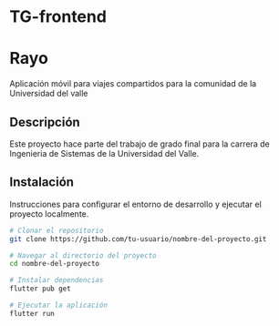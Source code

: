 # TG-frontend
# Rayo

Aplicación móvil para viajes compartidos para la comunidad de la Universidad del valle

## Descripción

Este proyecto hace parte del trabajo de grado final para la carrera de Ingenieria de Sistemas de la Universidad del Valle.
## Instalación

Instrucciones para configurar el entorno de desarrollo y ejecutar el proyecto localmente.

```bash
# Clonar el repositorio
git clone https://github.com/tu-usuario/nombre-del-proyecto.git

# Navegar al directorio del proyecto
cd nombre-del-proyecto

# Instalar dependencias
flutter pub get

# Ejecutar la aplicación
flutter run
